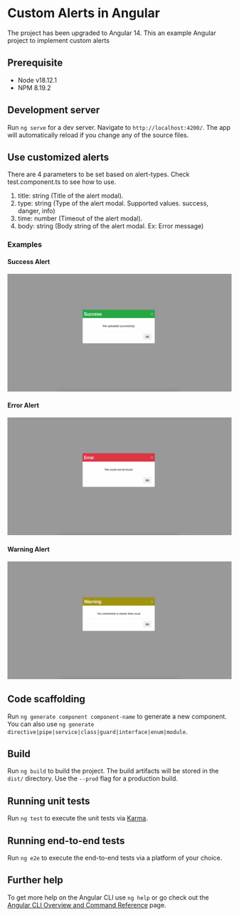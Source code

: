 # Custom Alerts in Angular

The project has been upgraded to Angular 14. This an example Angular project to implement custom alerts

## Prerequisite

* Node v18.12.1
* NPM 8.19.2

## Development server

Run `ng serve` for a dev server. Navigate to `http://localhost:4200/`. The app will automatically reload if you change any of the source files.

## Use customized alerts

There are 4 parameters to be set based on alert-types.
Check test.component.ts to see how to use.

1. title: string (Title of the alert modal).
2. type: string (Type of the alert modal. Supported values. success, danger, info)
3. time: number (Timeout of the alert modal).
4. body: string (Body string of the alert modal. Ex: Error message)

### Examples

#### Success Alert

![success](./success_alert.jpeg)

#### Error Alert

![success](./error_alert.jpeg)

#### Warning Alert

![success](./warning_alert.jpeg)

## Code scaffolding

Run `ng generate component component-name` to generate a new component. You can also use `ng generate directive|pipe|service|class|guard|interface|enum|module`.

## Build

Run `ng build` to build the project. The build artifacts will be stored in the `dist/` directory. Use the `--prod` flag for a production build.

## Running unit tests

Run `ng test` to execute the unit tests via [Karma](https://karma-runner.github.io).

## Running end-to-end tests

Run `ng e2e` to execute the end-to-end tests via a platform of your choice.

## Further help

To get more help on the Angular CLI use `ng help` or go check out the [Angular CLI Overview and Command Reference](https://angular.io/cli) page.
